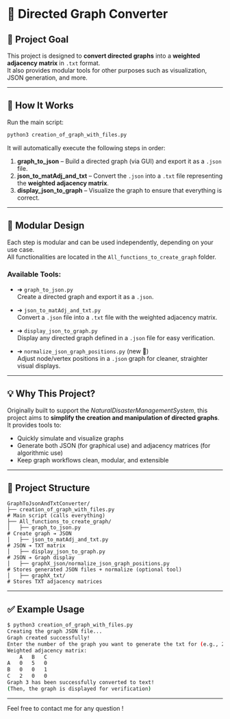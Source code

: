 # 🔁 Directed Graph Converter

## 🌟 Project Goal

This project is designed to **convert directed graphs** into a **weighted adjacency matrix** in `.txt` format.  
It also provides modular tools for other purposes such as visualization, JSON generation, and more.

---

## 🚀 How It Works

Run the main script:

```bash
python3 creation_of_graph_with_files.py
```

It will automatically execute the following steps in order:

1. **graph_to_json** – Build a directed graph (via GUI) and export it as a `.json` file.
2. **json_to_matAdj_and_txt** – Convert the `.json` into a `.txt` file representing the **weighted adjacency matrix**.
3. **display_json_to_graph** – Visualize the graph to ensure that everything is correct.

---

## 🔧 Modular Design

Each step is modular and can be used independently, depending on your use case.  
All functionalities are located in the `All_functions_to_create_graph` folder.

### Available Tools:

- ➔ `graph_to_json.py`  
  Create a directed graph and export it as a `.json`.

- ➔ `json_to_matAdj_and_txt.py`  
  Convert a `.json` file into a `.txt` file with the weighted adjacency matrix.

- ➔ `display_json_to_graph.py`  
  Display any directed graph defined in a `.json` file for easy verification.

- ➔ `normalize_json_graph_positions.py` (new 🌟)  
  Adjust node/vertex positions in a `.json` graph for cleaner, straighter visual displays.

---

## 💡 Why This Project?

Originally built to support the *NaturalDisasterManagementSystem*, this project aims to **simplify the creation and manipulation of directed graphs**. It provides tools to:
- Quickly simulate and visualize graphs  
- Generate both JSON (for graphical use) and adjacency matrices (for algorithmic use)  
- Keep graph workflows clean, modular, and extensible

---

## 📁 Project Structure

```
GraphToJsonAndTxtConverter/
├── creation_of_graph_with_files.py                                         # Main script (calls everything)
├── All_functions_to_create_graph/
│   ├── graph_to_json.py                                                    # Create graph ➔ JSON
│   ├── json_to_matAdj_and_txt.py                                           # JSON ➔ TXT matrix
│   ├── display_json_to_graph.py                                            # JSON ➔ Graph display
│   ├── graphX_json/normalize_json_graph_positions.py                       # Stores generated JSON files + normalize (optional tool)
│   ├── graphX_txt/                                                         # Stores TXT adjacency matrices
```

---

## ✅ Example Usage

```bash
$ python3 creation_of_graph_with_files.py
Creating the graph JSON file...
Graph created successfully!
Enter the number of the graph you want to generate the txt for (e.g., 2 for graph2.json): 3
Weighted adjacency matrix:
    A   B   C
A   0   5   0
B   0   0   1
C   2   0   0
Graph 3 has been successfully converted to text!
(Then, the graph is displayed for verification)
```

---

Feel free to contact me for any question !


